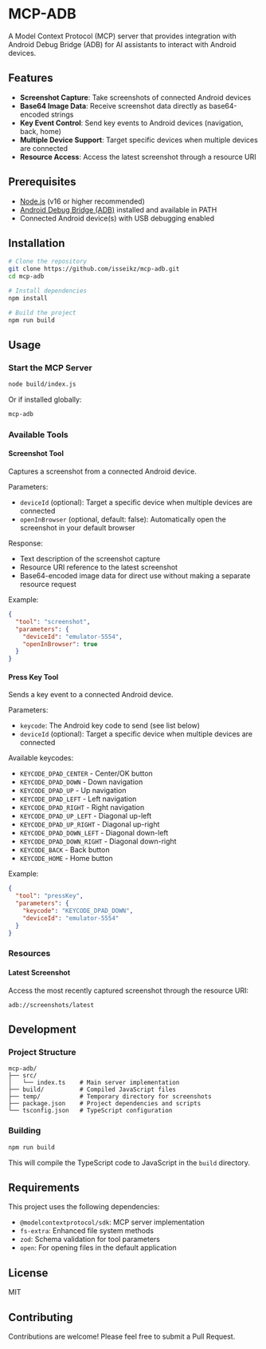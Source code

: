 # MCP-ADB

A Model Context Protocol (MCP) server that provides integration with Android Debug Bridge (ADB) for AI assistants to interact with Android devices.

## Features

- **Screenshot Capture**: Take screenshots of connected Android devices
- **Base64 Image Data**: Receive screenshot data directly as base64-encoded strings
- **Key Event Control**: Send key events to Android devices (navigation, back, home)
- **Multiple Device Support**: Target specific devices when multiple devices are connected
- **Resource Access**: Access the latest screenshot through a resource URI

## Prerequisites

- [Node.js](https://nodejs.org/) (v16 or higher recommended)
- [Android Debug Bridge (ADB)](https://developer.android.com/studio/command-line/adb) installed and available in PATH
- Connected Android device(s) with USB debugging enabled

## Installation

```bash
# Clone the repository
git clone https://github.com/isseikz/mcp-adb.git
cd mcp-adb

# Install dependencies
npm install

# Build the project
npm run build
```

## Usage

### Start the MCP Server

```bash
node build/index.js
```

Or if installed globally:

```bash
mcp-adb
```

### Available Tools

#### Screenshot Tool

Captures a screenshot from a connected Android device.

Parameters:

- `deviceId` (optional): Target a specific device when multiple devices are connected
- `openInBrowser` (optional, default: false): Automatically open the screenshot in your default browser

Response:

- Text description of the screenshot capture
- Resource URI reference to the latest screenshot
- Base64-encoded image data for direct use without making a separate resource request

Example:

```json
{
  "tool": "screenshot",
  "parameters": {
    "deviceId": "emulator-5554",
    "openInBrowser": true
  }
}
```

#### Press Key Tool

Sends a key event to a connected Android device.

Parameters:

- `keycode`: The Android key code to send (see list below)
- `deviceId` (optional): Target a specific device when multiple devices are connected

Available keycodes:

- `KEYCODE_DPAD_CENTER` - Center/OK button
- `KEYCODE_DPAD_DOWN` - Down navigation
- `KEYCODE_DPAD_UP` - Up navigation
- `KEYCODE_DPAD_LEFT` - Left navigation
- `KEYCODE_DPAD_RIGHT` - Right navigation
- `KEYCODE_DPAD_UP_LEFT` - Diagonal up-left
- `KEYCODE_DPAD_UP_RIGHT` - Diagonal up-right
- `KEYCODE_DPAD_DOWN_LEFT` - Diagonal down-left
- `KEYCODE_DPAD_DOWN_RIGHT` - Diagonal down-right
- `KEYCODE_BACK` - Back button
- `KEYCODE_HOME` - Home button

Example:

```json
{
  "tool": "pressKey",
  "parameters": {
    "keycode": "KEYCODE_DPAD_DOWN",
    "deviceId": "emulator-5554"
  }
}
```

### Resources

#### Latest Screenshot

Access the most recently captured screenshot through the resource URI:

```
adb://screenshots/latest
```

## Development

### Project Structure

```
mcp-adb/
├── src/
│   └── index.ts    # Main server implementation
├── build/          # Compiled JavaScript files
├── temp/           # Temporary directory for screenshots
├── package.json    # Project dependencies and scripts
└── tsconfig.json   # TypeScript configuration
```

### Building

```bash
npm run build
```

This will compile the TypeScript code to JavaScript in the `build` directory.

## Requirements

This project uses the following dependencies:

- `@modelcontextprotocol/sdk`: MCP server implementation
- `fs-extra`: Enhanced file system methods
- `zod`: Schema validation for tool parameters
- `open`: For opening files in the default application

## License

MIT

## Contributing

Contributions are welcome! Please feel free to submit a Pull Request.
